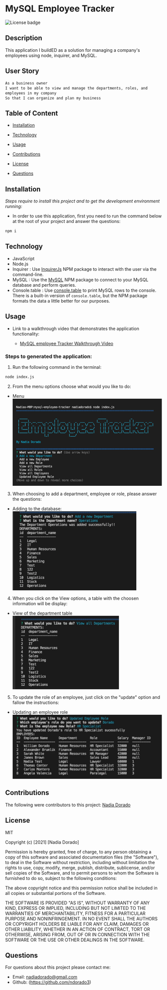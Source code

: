 # MySQL Employee Tracker
![License badge](https://img.shields.io/badge/License-MIT-blue.svg)

## Description 

 This application I buildED as a solution for managing a company's employees using node, inquirer, and MySQL.

## User Story
```
As a business owner
I want to be able to view and manage the departments, roles, and employees in my company
So that I can organize and plan my business
```
 ## Table of Content  

* [Installation](#installation)

* [Technology](#technology)

* [Usage](#usage)

* [Contributions](#contributions)

* [License](#license)

* [Questions](#questions)

## Installation    

*Steps require to install this project and to get the development environment running:*

- In order to use this application, first you need to run the command below at the root of your project and answer the questions:  
```bash
npm i
```

## Technology
- JavaScript
- Node.js
- Inquirer : Use [InquirerJs](https://www.npmjs.com/package/inquirer/v/0.2.3) NPM package to interact with the user via the command-line.
- MySQL : Use the [MySQL](https://www.npmjs.com/package/mysql) NPM package to connect to your MySQL database and perform queries.
- Console.table : Use [console.table](https://www.npmjs.com/package/console.table) to print MySQL rows to the console. There is a built-in version of `console.table`, but the NPM package formats the data a little better for our purposes.

## Usage
- Link to a walkthrough video that demonstrates the application functionality:

    *  [MySQL employee Tracker  Walkthrough Video](https://vimeo.com/547024516)

### Steps to generated the application:

1. Run the following command in the terminal:
```bash
node index.js
```
2. From the menu options choose what would you like to do:
- Menu
   ![Menu](./Assets/img/menu.png)

3. When choosing to add a department, employee or role, please answer the questions:  
- Adding to the database: 
   ![Adding](./Assets/img/add.png)   

4. When you click on the View options, a table with the choosen information will be display: 
- View of the department table
   ![View](./Assets/img/view.png)  

5. To update the role of an employee, just click on the "update" option and fallow the instructions: 
- Updating an employee role
   ![Update role](./Assets/img/update.png)   







## Contributions

The following were contributors to this project: [Nadia Dorado](https://github.com/ndorado3)

## License
MIT

Copyright (c) [2021] [Nadia Dorado]

Permission is hereby granted, free of charge, to any person obtaining a copy of this software and associated documentation files (the "Software"), to deal in the Software without restriction, including without limitation the rights to use, copy, modify, merge, publish, distribute, sublicense, and/or sell copies of the Software, and to permit persons to whom the Software is furnished to do so, subject to the following conditions:

The above copyright notice and this permission notice shall be included in all copies or substantial portions of the Software.

THE SOFTWARE IS PROVIDED "AS IS", WITHOUT WARRANTY OF ANY KIND, EXPRESS OR IMPLIED, INCLUDING BUT NOT LIMITED TO THE WARRANTIES OF MERCHANTABILITY, FITNESS FOR A PARTICULAR PURPOSE AND NONINFRINGEMENT. IN NO EVENT SHALL THE AUTHORS OR COPYRIGHT HOLDERS BE LIABLE FOR ANY CLAIM, DAMAGES OR OTHER LIABILITY, WHETHER IN AN ACTION OF CONTRACT, TORT OR OTHERWISE, ARISING FROM, OUT OF OR IN CONNECTION WITH THE SOFTWARE OR THE USE OR OTHER DEALINGS IN THE SOFTWARE.

## Questions 
For questions about this project please contact me:  
* Email: nadiadorado@gmail.com 
* Github: (https://github.com/ndorado3) 




